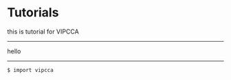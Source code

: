 # Tutorials 

this is tutorial for VIPCCA


*************
hello
*******



```sh
$ import vipcca
```



